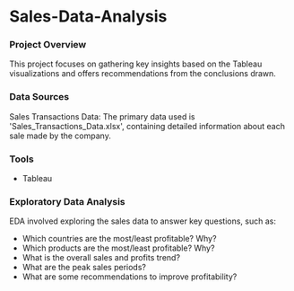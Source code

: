# Sales-Data-Analysis

### Project Overview

This project focuses on gathering key insights based on the Tableau visualizations and offers recommendations from the conclusions drawn.

### Data Sources

Sales Transactions Data: The primary data used is 'Sales_Transactions_Data.xlsx', containing detailed information about each sale made by the company.

### Tools

- Tableau

### Exploratory Data Analysis

EDA involved exploring the sales data to answer key questions, such as:

- Which countries are the most/least profitable? Why?
- Which products are the most/least profitable? Why?
- What is the overall sales and profits trend?
- What are the peak sales periods?
- What are some recommendations to improve profitability?

  


